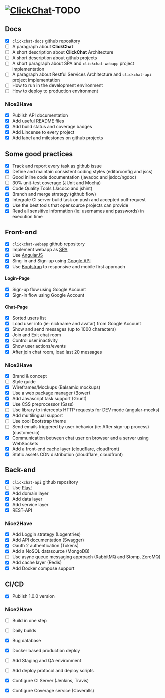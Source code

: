 # [![ClickChat](http://public.acactown.org/clickchat-logo-readme-files.png)](http://bootenv.com)-TODO

## Docs

- [x] `clickchat-docs` github repository
- [ ] A paragraph about **ClickChat**
- [ ] A short description about **ClickChat** Architecture
- [ ] A short description about github projects
- [ ] A short paragraph about SPA and `clickchat-webapp` project implementation
- [ ] A paragraph about Restful Services Architecture and `clickchat-api` project implementation
- [ ] How to run in the development environment
- [ ] How to deploy to production environment

### Nice2Have

- [x] Publish API documentation
- [x] Add useful README files
- [x] Add build status and coverage badges
- [x] Add Lincense to every project
- [x] Add label and milestones on github projects

## Some good practices

- [x] Track and report every task as github issue
- [x] Define and maintain consistent coding styles (editorconfig and jscs)
- [ ] Good inline code documentation (javadoc and jsdoc/ngdoc)
- [ ] 30% unit-test coverage (JUnit and Mocha)
- [x] Code Quality Tools (Jacoco and jshint)
- [x] Branch and merge strategy (github flow)
- [x] Integrate CI server build task on push and accepted pull-request
- [x] Use the best tools that opensource projects can provide
- [x] Read all sensitive information (ie: usernames and passwords) in execution time

## Front-end

- [x] `clickchat-webapp` github repository
- [x] Implement webapp as [SPA](http://en.wikipedia.org/wiki/Single-page_application)
- [x] Use [AngularJS](https://angularjs.org/)
- [x] Sing-in and Sign-up using [Google API](https://developers.google.com/api-client-library/javascript/start/start-js)
- [x] Use [Bootstrap](http://getbootstrap.com/) to responsive and mobile first approach

#### Login-Page

- [x] Sign-up flow using Google Account
- [x] Sign-in flow using Google Account

#### Chat-Page

- [x] Sorted users list
- [x] Load user info (ie: nickname and avatar) from Google Account
- [x] Show and send messages (up to 1000 characters)
- [x] Join and Exit chat room
- [x] Control user inactivity
- [x] Show user actions/events
- [x] After join chat room, load last 20 messages

### Nice2Have

- [x] Brand & concept
- [ ] Style guide
- [x] Wireframes/Mockups (Balsamiq mockups)
- [x] Use a web package manager (Bower)
- [x] Add Javascript task support (Grunt)
- [x] Use CSS preprocessor (Sass)
- [ ] Use library to intercepts HTTP requests for DEV mode (angular-mocks)
- [x] Add multilingual support
- [ ] Use cool Bootstrap theme
- [ ] Send emails triggered by user behavior (ie: After sign-up process)(customer.io)
- [x] Communication between chat user on browser and a server using WebSockets 
- [x] Add a front-end cache layer (cloudflare, cloudfront)
- [x] Static assets CDN distribution (cloudflare, cloudfront)

## Back-end

- [x] `clickchat-api` github repository
- [ ] Use [Play!](https://www.playframework.com/)
- [x] Add domain layer
- [x] Add data layer
- [x] Add service layer
- [x] REST-API

### Nice2Have

- [x] Add Loggin strategy (Logentries)
- [x] Add API documentation (Swagger)
- [x] Oauth 2 authentication (Tokens)
- [x] Add a NoSQL datasource (MongoDB)
- [ ] Use async queue messaging approach (RabbitMQ and Stomp, ZeroMQ)
- [x] Add cache layer (Redis)
- [x] Add Docker compose support

## CI/CD

- [x] Publish 1.0.0 version

### Nice2Have

- [ ] Build in one step
- [ ] Daily builds
- [x] Bug database
- [x] Docker based production deploy
- [ ] Add Staging and QA environment
- [ ] Add deploy protocol and deploy scripts
- [x] Configure CI Server (Jenkins, Travis)
- [x] Configure Coverage service (Coveralls)

